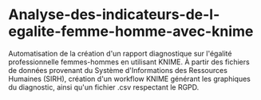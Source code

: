 # Analyse-des-indicateurs-de-l-egalite-femme-homme-avec-knime
 Automatisation de la création d'un rapport diagnostique sur l'égalité professionnelle femmes-hommes en utilisant KNIME. À partir des fichiers de données provenant du Système d'Informations des Ressources Humaines (SIRH), création d'un workflow KNIME générant les graphiques du diagnostic, ainsi qu'un fichier .csv  respectant le RGPD.
